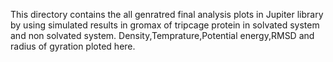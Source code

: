 This directory contains the all genratred final analysis plots in Jupiter library by using simulated results in gromax of tripcage protein in solvated system and non solvated system. Density,Temprature,Potential energy,RMSD and radius of gyration ploted here.